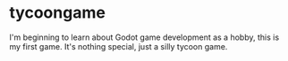 # tycoongame
I'm beginning to learn about Godot game development as a hobby, this is my first game. It's nothing special, just a silly tycoon game.
